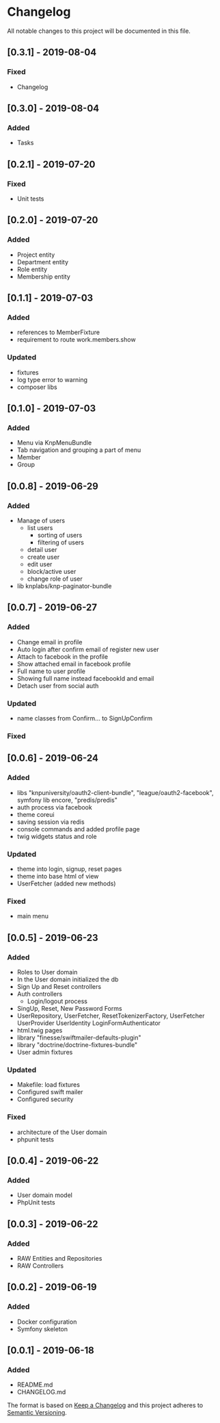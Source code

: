 # Changelog
All notable changes to this project will be documented in this file.

## [0.3.1] - 2019-08-04
### Fixed
- Changelog

## [0.3.0] - 2019-08-04
### Added
- Tasks

## [0.2.1] - 2019-07-20
### Fixed
- Unit tests

## [0.2.0] - 2019-07-20
### Added
- Project entity
- Department entity
- Role entity
- Membership entity

## [0.1.1] - 2019-07-03
### Added
- references to MemberFixture
- requirement to route work.members.show
### Updated
- fixtures
- log type error to warning
- composer libs

## [0.1.0] - 2019-07-03
### Added
- Menu via KnpMenuBundle
- Tab navigation and grouping a part of menu
- Member
- Group

## [0.0.8] - 2019-06-29
### Added
- Manage of users
  - list users
    - sorting of users
    - filtering of users
  - detail user
  - create user
  - edit user
  - block/active user
  - change role of user
- lib knplabs/knp-paginator-bundle

## [0.0.7] - 2019-06-27
### Added
- Change email in profile
- Auto login after confirm email of register new user
- Attach to facebook in the profile
- Show attached email in facebook profile
- Full name to user profile
- Showing full name instead facebookId and email
- Detach user from social auth 
### Updated
- name classes from Confirm... to SignUpConfirm
### Fixed

## [0.0.6] - 2019-06-24
### Added
- libs "knpuniversity/oauth2-client-bundle", "league/oauth2-facebook", symfony lib encore, "predis/predis"
- auth process via facebook
- theme coreui
- saving session via redis
- console commands and added profile page
- twig widgets status and role
### Updated
- theme into login, signup, reset pages
- theme into base html of view
- UserFetcher (added new methods)
### Fixed
- main menu

## [0.0.5] - 2019-06-23
### Added
- Roles to User domain
- In the User domain initialized the db
- Sign Up and Reset controllers
- Auth controllers
  - Login/logout process
- SingUp, Reset, New Password Forms
- UserRepository, UserFetcher, ResetTokenizerFactory, UserFetcher UserProvider UserIdentity LoginFormAuthenticator
- html.twig pages
- library "finesse/swiftmailer-defaults-plugin"
- library "doctrine/doctrine-fixtures-bundle"
- User admin fixtures
### Updated
- Makefile: load fixtures
- Configured swift mailer  
- Configured security
### Fixed
- architecture of the User domain
- phpunit tests

## [0.0.4] - 2019-06-22
### Added
- User domain model
- PhpUnit tests

## [0.0.3] - 2019-06-22
### Added
- RAW Entities and Repositories
- RAW Controllers

## [0.0.2] - 2019-06-19
### Added
- Docker configuration
- Symfony skeleton

## [0.0.1] - 2019-06-18
### Added
- README.md
- CHANGELOG.md

The format is based on [Keep a Changelog](http://keepachangelog.com/en/1.0.0/)
and this project adheres to [Semantic Versioning](http://semver.org/spec/v2.0.0.html).